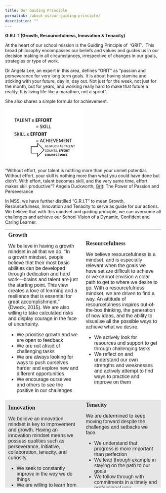 ```yaml
---
title: Our Guiding Principle
permalink: /about-us/our-guiding-principle/
description: ""
---
```

**G.R.I.T (Growth, Resourcefulness, Innovation & Tenacity)**

At the heart of our school mission is the Guiding Principle of  ‘GRIT’.  This broad philosophy encompasses our beliefs and values and guides us in our decision making in all circumstances, irrespective of changes in our goals, strategies or type of work.

Dr Angela Lee, an expert in this area, defines “GRIT” as “passion and perseverance for very long term goals. It is about having stamina and sticking with your future, day in, day out. Not just for the week, not just for the month, but for years, and working really hard to make that future a reality. It is living life like a marathon, not a sprint”.

She also shares a simple formula for achievement.


<style>  
img {  
  display: block;  
  margin-left: auto;  
  margin-right: auto;  
}  
</style>  
<body><img src="/images/1-2-300x208.jpeg" alt="Our Guiding Principle" style="width:50%;">  
  
</body>

“Without effort, your talent is nothing more than your unmet potential. Without effort, your skill is nothing more than what you could have done but didn’t. With effort, talent becomes skill, and the very same time, effort makes skill productive”? Angela Duckworth, [Grit](https://www.goodreads.com/work/quotes/45670634): The Power of Passion and Perseverance

In MSS, we have further distilled “G.R.I.T” to mean Growth, Resourcefulness, Innovation and Tenacity to serve as guide for our actions. We believe that with this mindset and guiding principle, we can overcome all challenges and achieve our School Vision of a Dynamic, Confident and Caring Learner.

<table class=" alignleft" style="box-sizing: inherit; border-collapse: collapse; border-spacing: 0px; max-width: 100%; margin-right: 10px; color: rgb(34, 34, 34); font-family: &quot;Source Sans Pro&quot;, sans-serif; font-size: 16px; font-style: normal; font-variant-ligatures: normal; font-variant-caps: normal; font-weight: 400; letter-spacing: normal; orphans: 2; text-align: start; text-transform: none; white-space: normal; widows: 2; word-spacing: 0px; -webkit-text-stroke-width: 0px; background-color: rgb(255, 255, 255); text-decoration-thickness: initial; text-decoration-style: initial; text-decoration-color: initial; height: 832px; width: 773px;"><tbody style="box-sizing: inherit;"><tr style="box-sizing: inherit; background: rgb(255, 255, 255);"><td style="box-sizing: inherit; padding: 5px 10px; width: 375.5px;"><span style="box-sizing: inherit; font-family: &quot;book antiqua&quot;, palatino, serif; font-size: 14pt;"><strong style="box-sizing: inherit; font-weight: bold;">Growth</strong></span><p style="box-sizing: inherit; font-size: 1em;"></p><p style="box-sizing: inherit; font-size: 1em;"><span style="box-sizing: inherit; font-family: helvetica, arial, sans-serif;">We believe in having a growth mindset in all that we do. “In a&nbsp;growth mindset, people believe that their most basic abilities can be developed through dedication and hard work—brains and talent are just the starting point. This view creates a love of learning and a resilience that is essential for great accomplishment.”&nbsp; (Dweck, 2015). We are also willing to take calculated risks and display courage in the face of uncertainty.</span></p><ul style="box-sizing: inherit;"><li style="box-sizing: inherit;"><span style="box-sizing: inherit; font-family: helvetica, arial, sans-serif;">We prioritise growth and we are open to feedback</span></li><li style="box-sizing: inherit;"><span style="box-sizing: inherit; font-family: helvetica, arial, sans-serif;">We are not afraid of challenging tasks</span></li><li style="box-sizing: inherit;"><span style="box-sizing: inherit; font-family: helvetica, arial, sans-serif;">We are always looking for ways to push ourselves harder and explore new and different opportunities</span></li><li style="box-sizing: inherit;"><span style="box-sizing: inherit; font-family: helvetica, arial, sans-serif;">We encourage ourselves and others to see the positive in our challenges</span></li></ul></td><td style="box-sizing: inherit; padding: 5px 10px; width: 381.5px;"><span style="box-sizing: inherit; font-family: &quot;book antiqua&quot;, palatino, serif; font-size: 14pt;"><strong style="box-sizing: inherit; font-weight: bold;">Resourcefulness</strong></span><p style="box-sizing: inherit; font-size: 1em;"></p><p style="box-sizing: inherit; font-size: 1em;"><span style="box-sizing: inherit; font-family: helvetica, arial, sans-serif;">We believe resourcefulness is a mindset, and is especially relevant when the goals we have set are difficult to achieve or we cannot envision a clear path to get to where we desire to go. With a resourcefulness mindset, we are driven to find a way. An attitude of resourcefulness inspires out-of-the-box thinking, the generation of new ideas, and the ability to visualise all the possible ways to achieve what we desire.</span></p><ul style="box-sizing: inherit;"><li style="box-sizing: inherit;"><span style="box-sizing: inherit; font-family: helvetica, arial, sans-serif;">We actively look for resources and support to get through challenging tasks</span></li><li style="box-sizing: inherit;"><span style="box-sizing: inherit; font-family: helvetica, arial, sans-serif;">We reflect on and understand our own strengths and weaknesses and actively attempt to find ways to practice and improve on them</span></li></ul></td></tr><tr style="box-sizing: inherit; background: rgb(230, 230, 230);"><td style="box-sizing: inherit; padding: 5px 10px; width: 375.5px;"><span style="box-sizing: inherit; font-family: &quot;book antiqua&quot;, palatino, serif; font-size: 14pt;"><strong style="box-sizing: inherit; font-weight: bold;">Innovation</strong></span><p style="box-sizing: inherit; font-size: 1em;"></p><p style="box-sizing: inherit; font-size: 1em;"><span style="box-sizing: inherit; font-family: helvetica, arial, sans-serif;">We believe an innovation mindset is key to improvement and growth. Having an innovation mindset means we possess qualities such as perseverance, initiative, collaboration, tenacity, and curiosity.</span></p><ul style="box-sizing: inherit;"><li style="box-sizing: inherit;"><span style="box-sizing: inherit; font-family: helvetica, arial, sans-serif;">We seek to constantly improve in the way we do things</span></li><li style="box-sizing: inherit;"><span style="box-sizing: inherit; font-family: helvetica, arial, sans-serif;">We are willing to learn from others and the best practices but we will adapt to our context</span></li><li style="box-sizing: inherit;"><span style="box-sizing: inherit; font-family: helvetica, arial, sans-serif;">We believe in collaboration and teamwork</span></li></ul><p style="box-sizing: inherit; font-size: 1em;">&nbsp;</p></td><td style="box-sizing: inherit; padding: 5px 10px; width: 381.5px;"><strong style="box-sizing: inherit; font-weight: bold;"><span style="box-sizing: inherit; font-family: &quot;book antiqua&quot;, palatino, serif; font-size: 14pt;">Tenacity</span></strong><p style="box-sizing: inherit; font-size: 1em;"></p><p style="box-sizing: inherit; font-size: 1em;"><span style="box-sizing: inherit; font-family: helvetica, arial, sans-serif; font-size: 12pt;">We are determined to keep moving forward despite the challenges and setbacks we face.</span></p><ul style="box-sizing: inherit;"><li style="box-sizing: inherit;"><span style="box-sizing: inherit; font-family: helvetica, arial, sans-serif;">We understand that progress is more important than perfection</span></li><li style="box-sizing: inherit;"><span style="box-sizing: inherit; font-family: helvetica, arial, sans-serif;">We lead through example in staying on the path to our goals</span></li><li style="box-sizing: inherit;"><span style="box-sizing: inherit; font-family: helvetica, arial, sans-serif;">We follow through with commitments in a timely and professional way</span></li><li style="box-sizing: inherit;"><span style="box-sizing: inherit; font-family: helvetica, arial, sans-serif;">We respond to setbacks as learning experiences</span></li><li style="box-sizing: inherit;"><span style="box-sizing: inherit; font-family: helvetica, arial, sans-serif;">We know that changes take time and we will persevere in our efforts</span></li></ul><p style="box-sizing: inherit; font-size: 1em;">&nbsp;</p></td></tr></tbody></table>